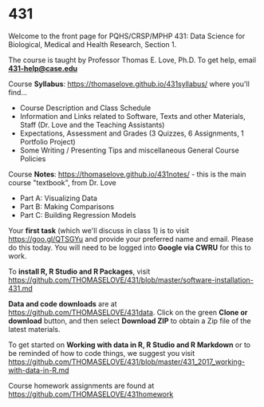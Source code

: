 # 431
Welcome to the front page for PQHS/CRSP/MPHP 431: 
Data Science for Biological, Medical and Health Research, Section 1.

The course is taught by Professor Thomas E. Love, Ph.D.
To get help, email **431-help@case.edu**

Course **Syllabus**: https://thomaselove.github.io/431syllabus/ where you'll find...
  - Course Description and Class Schedule
  - Information and Links related to Software, Texts and other Materials, Staff (Dr. Love and the Teaching Assistants)
  - Expectations, Assessment and Grades (3 Quizzes, 6 Assignments, 1 Portfolio Project)
  - Some Writing / Presenting Tips and miscellaneous General Course Policies

Course **Notes**: https://thomaselove.github.io/431notes/ - this is the main course "textbook", from Dr. Love
  - Part A: Visualizing Data
  - Part B: Making Comparisons
  - Part C: Building Regression Models

Your **first task** (which we'll discuss in class 1) is to visit https://goo.gl/QTSGYu and provide your preferred name and email. Please do this today. You will need to be logged into **Google via CWRU** for this to work.

To **install R, R Studio and R Packages**, visit https://github.com/THOMASELOVE/431/blob/master/software-installation-431.md

**Data and code downloads** are at https://github.com/THOMASELOVE/431data. Click on the green **Clone or download** button, and then select **Download ZIP** to obtain a Zip file of the latest materials.

To get started on **Working with data in R, R Studio and R Markdown** or to be reminded of how to code things, we suggest you visit https://github.com/THOMASELOVE/431/blob/master/431_2017_working-with-data-in-R.md

Course homework assignments are found at https://github.com/THOMASELOVE/431homework
